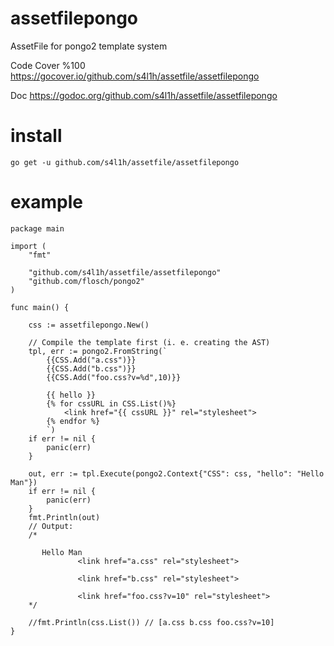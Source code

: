 # assetfilepongo
AssetFile for pongo2 template system

Code Cover %100 https://gocover.io/github.com/s4l1h/assetfile/assetfilepongo

Doc https://godoc.org/github.com/s4l1h/assetfile/assetfilepongo

# install
```
go get -u github.com/s4l1h/assetfile/assetfilepongo
```

# example
```
package main

import (
	"fmt"

	"github.com/s4l1h/assetfile/assetfilepongo"
	"github.com/flosch/pongo2"
)

func main() {

	css := assetfilepongo.New()

	// Compile the template first (i. e. creating the AST)
	tpl, err := pongo2.FromString(`
		{{CSS.Add("a.css")}}
		{{CSS.Add("b.css")}}
		{{CSS.Add("foo.css?v=%d",10)}}
		
		{{ hello }}
		{% for cssURL in CSS.List()%}
			<link href="{{ cssURL }}" rel="stylesheet">
		{% endfor %}
		`)
	if err != nil {
		panic(err)
	}

	out, err := tpl.Execute(pongo2.Context{"CSS": css, "hello": "Hello Man"})
	if err != nil {
		panic(err)
	}
	fmt.Println(out)
	// Output:
	/*

	   Hello Man
	           <link href="a.css" rel="stylesheet">

	           <link href="b.css" rel="stylesheet">

	           <link href="foo.css?v=10" rel="stylesheet">
	*/

	//fmt.Println(css.List()) // [a.css b.css foo.css?v=10]
}


```